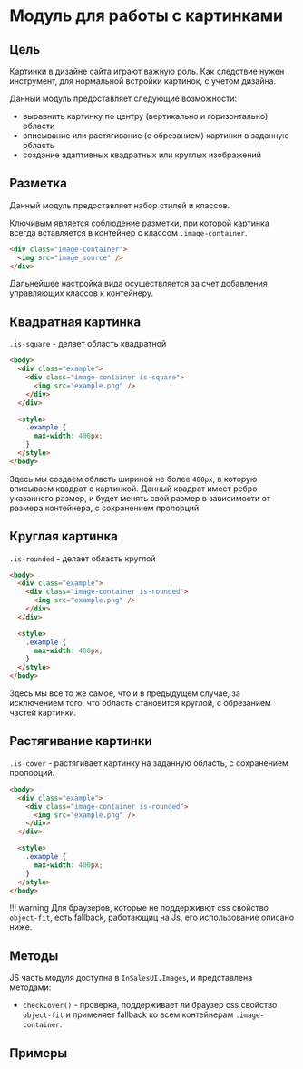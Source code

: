 # Модуль для работы с картинками

## Цель

Картинки в дизайне сайта играют важную роль. Как следствие нужен инструмент, для нормальной встройки картинок, с учетом дизайна.

Данный модуль предоставляет следующие возможности:

* выравнить картинку по центру (вертикально и горизонтально) области
* вписывание или растягивание (с обрезанием) картинки в заданную область
* создание адаптивных квадратных или круглых изображений

## Разметка

Данный модуль предоставляет набор стилей и классов.

Ключивым является соблюдение разметки, при которой картинка всегда вставляется в контейнер с классом `.image-container`.

````html
<div class="image-container">
  <img src="image_source" />
</div>
````

Дальнейшее настройка вида осуществляется за счет добавления управляющих классов к контейнеру.

## Квадратная картинка

`.is-square` - делает область квадратной

````html
<body>
  <div class="example">
    <div class="image-container is-square">
      <img src="example.png" />
    </div>
  </div>

  <style>
    .example {
      max-width: 400px;
    }
  </style>
</body>
````

Здесь мы создаем область шириной не более `400px`, в которую вписываем квадрат с картинкой. Данный квадрат имеет ребро указанного размер, и будет менять свой размер в зависимости от размера контейнера, с сохранением пропорций.

## Круглая картинка

`.is-rounded` - делает область круглой

````html
<body>
  <div class="example">
    <div class="image-container is-rounded">
      <img src="example.png" />
    </div>
  </div>

  <style>
    .example {
      max-width: 400px;
    }
  </style>
</body>
````

Здесь мы все то же самое, что и в предыдущем случае, за исключением того, что область становится круглой, с обрезанием частей картинки.

## Растягивание картинки

`.is-cover` - растягивает картинку на заданную область, с сохранением пропорций.

````html
<body>
  <div class="example">
    <div class="image-container is-rounded">
      <img src="example.png" />
    </div>
  </div>

  <style>
    .example {
      max-width: 400px;
    }
  </style>
</body>
````

!!! warning
    Для браузеров, которые не поддерживют css свойство `object-fit`, есть fallback, работающиц на Js, его использование описано ниже.

## Методы

JS часть модуля доступна в `InSalesUI.Images`, и представлена методами:

* `checkCover()` - проверка, поддерживает ли браузер css свойство `object-fit` и применяет fallback ко всем контейнерам `.image-container`.

## Примеры
